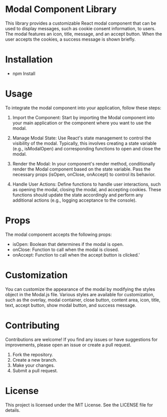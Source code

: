 # Modal Component Library

This library provides a customizable React modal component that can be used to display messages, such as cookie consent information, to users. The modal features an icon, title, message, and an accept button. When the user accepts the cookies, a success message is shown briefly.

# Installation

- npm Install

# Usage

To integrate the modal component into your application, follow these steps:

1. Import the Component: Start by importing the Modal component into your main application or the component where you want to use the modal.

2. Manage Modal State: Use React's state management to control the visibility of the modal. Typically, this involves creating a state variable (e.g., isModalOpen) and corresponding functions to open and close the modal.

3. Render the Modal: In your component's render method, conditionally render the Modal component based on the state variable. Pass the necessary props (isOpen, onClose, onAccept) to control its behavior.

4. Handle User Actions: Define functions to handle user interactions, such as opening the modal, closing the modal, and accepting cookies. These functions should update the state accordingly and perform any additional actions (e.g., logging acceptance to the console).

# Props

The modal component accepts the following props:

- isOpen: Boolean that determines if the modal is open.
- onClose: Function to call when the modal is closed.
- onAccept: Function to call when the accept button is clicked.'

# Customization

You can customize the appearance of the modal by modifying the styles object in the Modal.js file. Various styles are available for customization, such as the overlay, modal container, close button, content area, icon, title, text, accept button, show modal button, and success message.

# Contributing

Contributions are welcome! If you find any issues or have suggestions for improvements, please open an issue or create a pull request.

1. Fork the repository.
2. Create a new branch.
3. Make your changes.
4. Submit a pull request.

# License

This project is licensed under the MIT License. See the LICENSE file for details.
